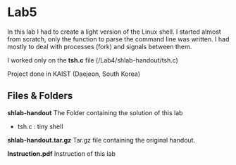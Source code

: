 # Lab5
In this lab I had to create a light version of the Linux shell. I started almost from scratch, only the function to parse the command line was written. I had mostly to deal with processes (fork) and signals between them.

I worked only on the **tsh.c** file (/Lab4/shlab-handout/tsh.c)

Project done in KAIST (Daejeon, South Korea)

## Files & Folders

**shlab-handout** 
The Folder containing the solution of this lab 
- tsh.c : tiny shell
 

**shlab-handout.tar.gz**
Tar.gz file containing the original handout.

**Instruction.pdf**
Instruction of this lab
